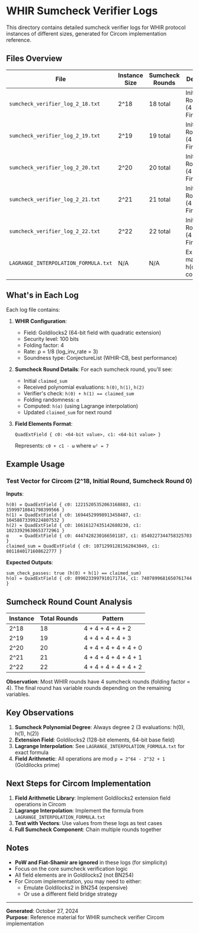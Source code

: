 # WHIR Sumcheck Verifier Logs

This directory contains detailed sumcheck verifier logs for WHIR protocol instances of different sizes, generated for Circom implementation reference.

## Files Overview

| File | Instance Size | Sumcheck Rounds | Description |
|------|---------------|-----------------|-------------|
| `sumcheck_verifier_log_2_18.txt` | 2^18 | 18 total | Initial (4) + Round 0-2 (4 each) + Final (2) |
| `sumcheck_verifier_log_2_19.txt` | 2^19 | 19 total | Initial (4) + Round 0-2 (4 each) + Final (3) |
| `sumcheck_verifier_log_2_20.txt` | 2^20 | 20 total | Initial (4) + Round 0-3 (4 each) + Final (0) |
| `sumcheck_verifier_log_2_21.txt` | 2^21 | 21 total | Initial (4) + Round 0-3 (4 each) + Final (1) |
| `sumcheck_verifier_log_2_22.txt` | 2^22 | 22 total | Initial (4) + Round 0-3 (4 each) + Final (2) |
| `LAGRANGE_INTERPOLATION_FORMULA.txt` | N/A | N/A | Explains the math behind h(α) computation |

## What's in Each Log

Each log file contains:

1. **WHIR Configuration**:
   - Field: Goldilocks2 (64-bit field with quadratic extension)
   - Security level: 100 bits
   - Folding factor: 4
   - Rate: ρ = 1/8 (log_inv_rate = 3)
   - Soundness type: ConjectureList (WHIR-CB, best performance)

2. **Sumcheck Round Details**:
   For each sumcheck round, you'll see:
   - Initial `claimed_sum`
   - Received polynomial evaluations: `h(0)`, `h(1)`, `h(2)`
   - Verifier's check: `h(0) + h(1) == claimed_sum`
   - Folding randomness: `α`
   - Computed: `h(α)` (using Lagrange interpolation)
   - Updated `claimed_sum` for next round

3. **Field Elements Format**:
   ```
   QuadExtField { c0: <64-bit value>, c1: <64-bit value> }
   ```
   Represents: `c0 + c1 · ω` where `ω² = 7`

## Example Usage

### Test Vector for Circom (2^18, Initial Round, Sumcheck Round 0)

**Inputs**:
```
h(0) = QuadExtField { c0: 12215205352063168883, c1: 15999710841798399566 }
h(1) = QuadExtField { c0: 16944529998913458487, c1: 10458873399224807532 }
h(2) = QuadExtField { c0: 16616127435142680230, c1: 10233929630653772961 }
α    = QuadExtField { c0: 4447428230166501187, c1: 8540227344758325703 }
claimed_sum = QuadExtField { c0: 10712991281562043049, c1: 8011840171608622777 }
```

**Expected Outputs**:
```
sum_check_passes: true (h(0) + h(1) == claimed_sum)
h(α) = QuadExtField { c0: 8990233997910171714, c1: 7407899681650761744 }
```

## Sumcheck Round Count Analysis

| Instance | Total Rounds | Pattern |
|----------|--------------|---------|
| 2^18 | 18 | 4 + 4 + 4 + 4 + 2 |
| 2^19 | 19 | 4 + 4 + 4 + 4 + 3 |
| 2^20 | 20 | 4 + 4 + 4 + 4 + 4 + 0 |
| 2^21 | 21 | 4 + 4 + 4 + 4 + 4 + 1 |
| 2^22 | 22 | 4 + 4 + 4 + 4 + 4 + 2 |

**Observation**: Most WHIR rounds have 4 sumcheck rounds (folding factor = 4). The final round has variable rounds depending on the remaining variables.

## Key Observations

1. **Sumcheck Polynomial Degree**: Always degree 2 (3 evaluations: h(0), h(1), h(2))
2. **Extension Field**: Goldilocks2 (128-bit elements, 64-bit base field)
3. **Lagrange Interpolation**: See `LAGRANGE_INTERPOLATION_FORMULA.txt` for exact formula
4. **Field Arithmetic**: All operations are mod `p = 2^64 - 2^32 + 1` (Goldilocks prime)

## Next Steps for Circom Implementation

1. **Field Arithmetic Library**: Implement Goldilocks2 extension field operations in Circom
2. **Lagrange Interpolation**: Implement the formula from `LAGRANGE_INTERPOLATION_FORMULA.txt`
3. **Test with Vectors**: Use values from these logs as test cases
4. **Full Sumcheck Component**: Chain multiple rounds together

## Notes

- **PoW and Fiat-Shamir are ignored** in these logs (for simplicity)
- Focus on the core sumcheck verification logic
- All field elements are in Goldilocks2 (not BN254)
- For Circom implementation, you may need to either:
  - Emulate Goldilocks2 in BN254 (expensive)
  - Or use a different field bridge strategy

---

**Generated**: October 27, 2024  
**Purpose**: Reference material for WHIR sumcheck verifier Circom implementation

